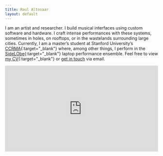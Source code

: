 ```yaml
---
title: Raul Altosaar
layout: default
---
```


I am an artist and researcher. I build musical interfaces using custom software and hardware. I craft intense performances with these systems, sometimes in holes, on rooftops, or in the wastelands surrounding large cities. Currently, I am a master’s student at Stanford University’s [CCRMA](https://ccrma.stanford.edu/about){:target="_blank"} where, among other things, I perform in the [SideLObe](http://sidelobe.stanford.edu/){:target="_blank"} laptop performance ensemble. <!-- Read more [about me](/about),  -->Feel free to view [my CV](/assets/pdf/Altosaar-CV.pdf){:target="_blank"} or [get in touch](mailto:raul@ccrma.stanford.edu) via email.
<html>

<div style="padding:56.25% 0 0 0;position:relative;"><iframe src="https://player.vimeo.com/video/347904695?color=ff9933&byline=0&title=0&portrait=0" style="position:absolute;top:0;left:0;width:100%;height:100%;" frameborder="0" allow="autoplay; fullscreen" allowfullscreen></iframe></div><script src="https://player.vimeo.com/api/player.js"></script>

</html>